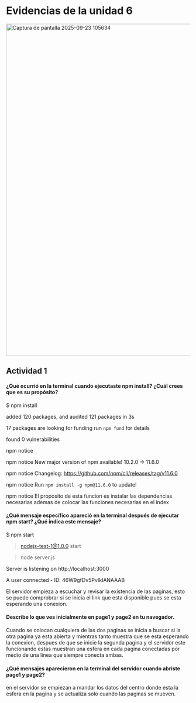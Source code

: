 
# Evidencias de la unidad 6

<img width="1664" height="908" alt="Captura de pantalla 2025-09-23 105634" src="https://github.com/user-attachments/assets/8f144230-99a3-4da3-b702-299d45e62278" />

## Actividad 1

#### ¿Qué ocurrió en la terminal cuando ejecutaste npm install? ¿Cuál crees que es su propósito?
$ npm install

added 120 packages, and audited 121 packages in 3s

17 packages are looking for funding
  run `npm fund` for details

found 0 vulnerabilities

npm notice

npm notice New major version of npm available! 10.2.0 -> 11.6.0

npm notice Changelog: <https://github.com/npm/cli/releases/tag/v11.6.0>

npm notice Run `npm install -g npm@11.6.0` to update!

npm notice
El proposito de esta funcion es instalar las dependencias necesarias ademas de colocar las funciones necesarias en el index

#### ¿Qué mensaje específico apareció en la terminal después de ejecutar npm start? ¿Qué indica este mensaje?

$ npm start

> nodejs-test-1@1.0.0 start

> node server.js

Server is listening on http://localhost:3000

A user connected - ID: 46W9gfDv5PvIkIANAAAB

El servidor empieza a escuchar y revisar la existencia de las paginas, esto se puede comprobrar si se inicia el link que esta disponible pues se esta esperando una conexion.

#### Describe lo que ves inicialmente en page1 y page2 en tu navegador.

Cuando se colocan cualquiera de las dos paginas se inicia a buscar si la otra pagina ya esta abierta y mientras tanto muestra que se esta esperando la conexion, despues de que se inicie la segunda pagina y el servidor este funcionando estas muestran una esfera en cada pagina conectadas por medio de una linea que siempre conecta ambas.

#### ¿Qué mensajes aparecieron en la terminal del servidor cuando abriste page1 y page2?

en el servidor se empiezan a mandar los datos del centro donde esta la esfera en la pagina y se actualiza solo cuando las paginas se mueven.

#### 
